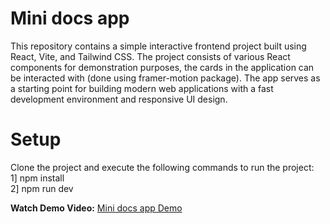 # Mini docs app

This repository contains a simple interactive frontend project built using React, Vite, and Tailwind CSS. The project consists of various React components for demonstration purposes, the cards in the application can be interacted with (done using framer-motion package). The app serves as a starting point for building modern web applications with a fast development environment and responsive UI design.

# Setup

Clone the project and execute the following commands to run the project: <br>
1] npm install <br>
2] npm run dev

**Watch Demo Video:** [Mini docs app Demo](https://drive.google.com/file/d/1fLuQKWBxs0Ta1bl-Xtq4_JwqEpLlXLy5/view?usp=drive_link)


